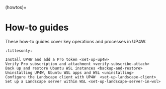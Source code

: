 (howtos)=

# How-to guides

These how-to guides cover key operations and processes in UP4W.

```{toctree}
:titlesonly:

Install UP4W and add a Pro token <set-up-up4w>
Verify Pro subscription and attachment <verify-subscribe-attach>
Back up and restore Ubuntu WSL instances <backup-and-restore>
Uninstalling UP4W, Ubuntu WSL apps and WSL <uninstalling>
Configure the Landscape client with UP4W  <set-up-landscape-client>
Set up a Landscape server within WSL <set-up-landscape-server-in-wsl>
```
